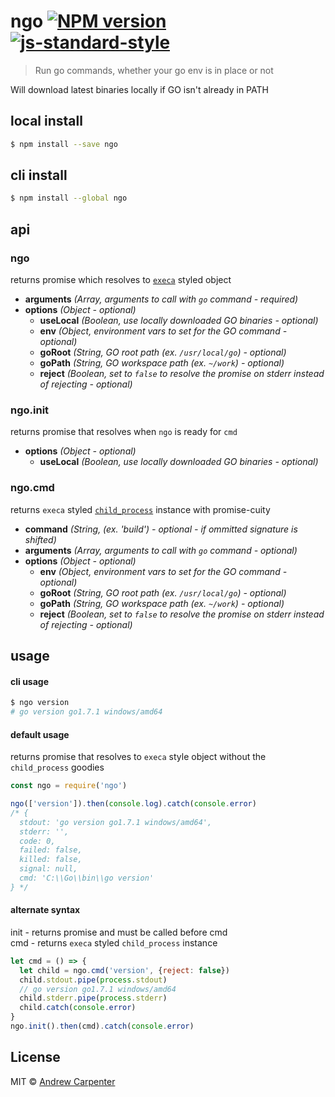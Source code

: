 # ngo [![NPM version](https://badge.fury.io/js/ngo.svg)](https://npmjs.org/package/ngo)   [![js-standard-style](https://img.shields.io/badge/code%20style-standard-brightgreen.svg?style=flat)](https://github.com/feross/standard)

> Run go commands, whether your go env is in place or not

Will download latest binaries locally if GO isn't already in PATH

## local install

```sh
$ npm install --save ngo
```

## cli install

```sh
$ npm install --global ngo
```

## api

### ngo
returns promise which resolves to [`execa`](https://github.com/sindresorhus/execa) styled object
- **arguments** *(Array, arguments to call with `go` command - required)*
- **options** *(Object - optional)*
  - **useLocal** *(Boolean, use locally downloaded GO binaries - optional)*
  - **env** *(Object, environment vars to set for the GO command - optional)*
  - **goRoot** *(String, GO root path (ex. `/usr/local/go`) - optional)*
  - **goPath** *(String, GO workspace path (ex. `~/work`) - optional)*
  - **reject** *(Boolean, set to `false` to resolve the promise on stderr instead of rejecting - optional)*

### ngo.init
returns promise that resolves when `ngo` is ready for `cmd`
- **options** *(Object - optional)*
  - **useLocal** *(Boolean, use locally downloaded GO binaries - optional)*

### ngo.cmd
returns `execa` styled [`child_process`](https://nodejs.org/api/child_process.html#child_process_class_childprocess) instance with promise-cuity
- **command** *(String, (ex. 'build') - optional - if ommitted signature is shifted)*
- **arguments** *(Array, arguments to call with `go` command - optional)*
- **options** *(Object - optional)*
  - **env** *(Object, environment vars to set for the GO command - optional)*
  - **goRoot** *(String, GO root path (ex. `/usr/local/go`) - optional)*
  - **goPath** *(String, GO workspace path (ex. `~/work`) - optional)*
  - **reject** *(Boolean, set to `false` to resolve the promise on stderr instead of rejecting - optional)*

## usage

#### cli usage
```sh
$ ngo version
# go version go1.7.1 windows/amd64
```

#### default usage
returns promise that resolves to `execa` style object without the `child_process` goodies

```js
const ngo = require('ngo')

ngo(['version']).then(console.log).catch(console.error)
/* {
  stdout: 'go version go1.7.1 windows/amd64',
  stderr: '',
  code: 0,
  failed: false,
  killed: false,
  signal: null,
  cmd: 'C:\\Go\\bin\\go version'
} */
```

#### alternate syntax
init - returns promise and must be called before cmd    
cmd - returns `execa` styled `child_process` instance

```js
let cmd = () => {
  let child = ngo.cmd('version', {reject: false})
  child.stdout.pipe(process.stdout)
  // go version go1.7.1 windows/amd64
  child.stderr.pipe(process.stderr)
  child.catch(console.error)
}
ngo.init().then(cmd).catch(console.error)
```

## License

MIT © [Andrew Carpenter](https://github.com/doesdev)

